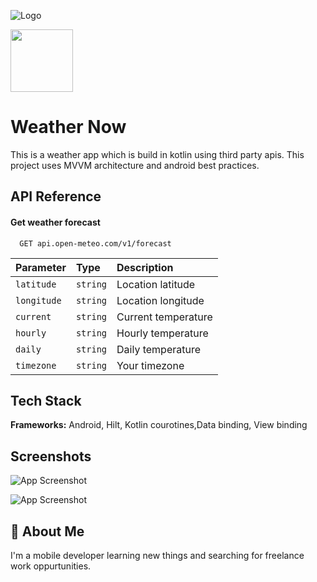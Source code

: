 
![Logo](https://firebasestorage.googleapis.com/v0/b/tastyrecipeapp.appspot.com/o/aaaaa.png?alt=media&token=68031f6b-f809-414a-82ea-9fe6971d9ae1)

<img src="[https://your-image-url.type](https://firebasestorage.googleapis.com/v0/b/tastyrecipeapp.appspot.com/o/aaaaa.png?alt=media&token=68031f6b-f809-414a-82ea-9fe6971d9ae1)" width="100" height="100">

# Weather Now

This is a weather app which is build in kotlin using third party apis. This project uses MVVM 
architecture and android best practices.



## API Reference

#### Get weather forecast

```http
  GET api.open-meteo.com/v1/forecast
```

| Parameter | Type     | Description                |
| :-------- | :------- | :------------------------- |
| `latitude` | `string` | Location latitude
| `longitude` | `string` | Location longitude
| `current` | `string` | Current temperature
| `hourly` | `string` | Hourly temperature
| `daily` | `string` | Daily temperature
| `timezone` | `string` | Your timezone



## Tech Stack

**Frameworks:** Android, Hilt, Kotlin courotines,Data binding, View binding



## Screenshots

![App Screenshot](https://firebasestorage.googleapis.com/v0/b/tastyrecipeapp.appspot.com/o/1000000153.jpg?alt=media&token=aba317bc-d315-4915-881d-aa99468164aa)

![App Screenshot](https://firebasestorage.googleapis.com/v0/b/tastyrecipeapp.appspot.com/o/1000000154.jpg?alt=media&token=4d714197-5b08-4125-ba91-3faf1afed76c)


## 🚀 About Me
I'm a mobile developer learning new things and searching for freelance work oppurtunities.

